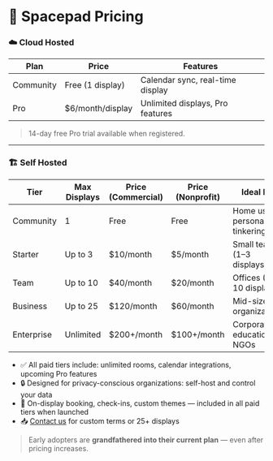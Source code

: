 # 💸 Spacepad Pricing

### ☁️ Cloud Hosted

| Plan      | Price                 | Features                         |
| --------- | --------------------- | -------------------------------- |
| Community | Free (1 display)      | Calendar sync, real-time display |
| Pro       | $6/month/display      | Unlimited displays, Pro features |

> 14-day free Pro trial available when registered.

---

### 🏗️ Self Hosted

| Tier       | Max Displays | Price (Commercial) | Price (Nonprofit)  | Ideal For                     |
|------------|--------------|--------------------|--------------------|-------------------------------|
| Community  | 1            | Free               | Free               | Home use, personal tinkering  |
| Starter    | Up to 3      | $10/month          | $5/month           | Small teams (1–3 displays)    |
| Team       | Up to 10     | $40/month          | $20/month          | Offices (4–10 displays)       |
| Business   | Up to 25     | $120/month         | $60/month          | Mid-sized organizations       |
| Enterprise | Unlimited    | $200+/month        | $100+/month        | Corporates, education, NGOs   |

* ✅ All paid tiers include: unlimited rooms, calendar integrations, upcoming Pro features
* 🔒 Designed for privacy-conscious organizations: self-host and control your data
* 💼 On-display booking, check-ins, custom themes — included in all paid tiers when launched
* 📥 [Contact us](mailto:support@spacepad.io) for custom terms or 25+ displays

> Early adopters are **grandfathered into their current plan** — even after pricing increases.
